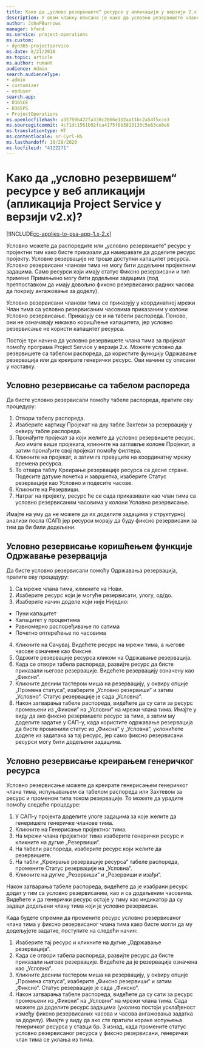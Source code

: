 ```yaml
---
title: Како да „услово резервишете“ ресурсе у апликацији у верзији 2.x?
description: У овом чланку описано је како да условно резервишете чланове пројектног тима уз помоћ програма Project Service.
author: JohnPBurrows
manager: kfend
ms.service: project-operations
ms.custom:
- dyn365-projectservice
ms.date: 8/21/2018
ms.topic: article
ms.author: rumant
audience: Admin
search.audienceType:
- admin
- customizer
- enduser
search.app:
- D365CE
- D365PS
- ProjectOperations
ms.openlocfilehash: a35799b422fa338c2666e1b2aa11bc2a54f5cce3
ms.sourcegitcommit: 4cf1dc1561b92fca4175f0b3813133c5e63ce8e6
ms.translationtype: HT
ms.contentlocale: sr-Cyrl-RS
ms.lasthandoff: 10/28/2020
ms.locfileid: "4122271"
---
```

# <a name="how-do-i-soft-book-resources-in-the-web-app-project-service-app-v2x"></a>Како да „условно резервишем“ ресурсе у веб апликацији (апликација Project Service у верзији v2.x)?

[!INCLUDE[cc-applies-to-psa-app-1.x-2.x](../includes/cc-applies-to-psa-app-1x-2x.md)]

Условно можете да распоредите или „условно резервишете“ ресурс у пројектни тим како бисте приказали да намеравате да доделите ресурс пројекту. Условне резервације не троше доступни капацитет ресурса. Условно резервисани чланови тима не могу бити додељени пројектним задацима. Само ресурси који имају статус Фиксно резервисани и тип примене Примењено могу бити додељени задацима (под претпоставком да имају довољно фиксно резервисаних радних часова да покрију ангажовање за доделу).

Условно резервисани чланови тима се приказују у координатној мрежи Члан тима са условно резервисаним часовима приказаним у колони Условно резервисање. Приказују се и на табели распореда. Поново, они не означавају никакво коришћење капацитета, јер условно резервисање не користи капацитет ресурса.

Постоје три начина да условно резервишете члана тима за пројекат помоћу програма Project Service у верзији 2.x. Можете условно да резервишете са табелом распореда, да користите функцију Одржавање резервација или да креирате генерички ресурс. Ови начини су описани у наставку.

## <a name="soft-book-with-the-schedule-board"></a>Условно резервисање са табелом распореда

Да бисте условно резервисали помоћу табеле распореда, пратите ову процедуру: 
1. Отвори табелу распореда.
2. Изаберите картицу Пројекат на дну табле Захтеви за резервацију у оквиру табле распореда.
3. Пронађите пројекат за који желите да условно резервишете ресурс. Ако имате више пројеката, кликните на заглавље колоне Пројекат, а затим пронађите свој пројекат помоћу филтера.
4. Кликните на пројекат, а затим га превуците на координатну мрежу времена ресурса.
5. То отвара таблу Креирање резервације ресурса са десне стране. Подесите датуме почетка и завршетка, изаберите Статус резервације као Условно и подесите часове. 
6. Кликните на Резервиши.
7. Натраг на пројекту, ресурс ће се сада приказивати као члан тима са условно резервисаним часовима у колони Условно резервисање.

Имајте на уму да не можете да их доделите задацима у структурној анализи посла (САП) јер ресурси морају да буду фиксно резервисани за тим да би били додељени.

## <a name="soft-book-using-the-maintain-bookings-feature"></a>Условно резервисање коришћењем функције Одржавање резервација

Да бисте условно резервисали помоћу Одржавања резервација, пратите ову процедуру:
1. Са мреже члана тима, кликните на Нови.
2. Изаберите ресурс који је могуће резервисати, улогу, од/до.
3. Изаберите начин доделе који није Ниједно:
- Пуни капацитет
- Капацитет у процентима
- Равномерно распоређивање по сатима
- Почетно оптерећење по часовима
4. Кликните на Сачувај. Видећете ресурс на мрежи тима, а његове часове означене као Фиксне.
5. Одржите резервације ресурса кликом на Одржавање резервација.
6. Када се отвори табела распореда, развијте ресурс да бисте приказали његове резервације. Видећете резервацију означену као „Фиксна“.
7. Кликните десним тастером миша на резервацију, у оквиру опције „Промена статуса“, изаберите „Условно резервиши“ и затим „Условно“. Статус резервације је сада „Условна“.
8. Након затварања табеле распореда, видећете да су сати за ресурс промењени из „Фиксни“ на „Условни“ на мрежи члана тима.
Имајте у виду да ако фиксно резервишете ресурс за тима, а затим му доделите задатке у САП-у, када користите одржавање резервација да бисте променили статус из „Фиксна“ у „Условна“, уклонићете доделе из задатака за тај ресурс, јер само фиксно резервисани ресурси могу бити додељени задацима.

## <a name="soft-book-by-creating-a-generic-resource"></a>Условно резервисање креирањем генеричког ресурса

Условно резервисање можете да креирате генерисањем генеричког члана тима, испуњавањем са табелом распореда или Захтевом за ресурс и променом типа током резервације.
То можете да урадите помоћу следеће процедуре:

1. У САП-у пројекта доделите улоге задацима за које желите да генеришете генеричке чланове тима.
2. Кликните на Генерисање пројектног тима.
3. На мрежи члана пројектног тима изаберите генерички ресурс и кликните на дугме „Резервиши“.
4. На табели распореда, изаберите ресурс који желите да резервишете.
5. На табли „Креирање резервације ресурса“ табеле распореда, промените Статус резервације на „Условна“.
6. Кликните на дугме „Резервиши“ и „Резервиши и изађи“.

Након затварања табеле распореда, видећете да је изабрани ресурс додат у тим са условно резервисаним, као и са додељеним часовима. Видећете и да генерички ресурс остаје у тиму као индикатор да су задаци додељени члану тима који је условно резервисан.

Када будете спремни да промените ресурс условно резервисаног члана тима у фиксно резервисаног члана тима како бисте могли да му додељујете задатке, поступите на следећи начин:

1. Изаберите тај ресурс и кликните на дугме „Одржавање резервација“.
2. Када се отвори табела распореда, развијте ресурс да бисте приказали његове резервације. Видећете да је резервација означена као „Условна“.
3. Кликните десним тастером миша на резервацију, у оквиру опције „Промена статуса“, изаберите „Фиксно резервиши“ и затим „Фиксно“. Статус резервације је сада „Фиксно“.
4. Након затварања табеле распореда, видећете да су сати за ресурс промењени из „Фиксни“ на „Условни“ на мрежи члана тима. Сада можете да доделите ресурс задацима (уколико постоји усклађеност између фиксно резервисаних часова и часова ангажовања задатка за доделу). Имајте у виду да ако сте пратили кораке испуњења генеричког ресурса у ставци бр. 3 изнад, када промените статус условно резервисаног ресурса у фиксно резервисани, генерички члан тима се уклања из тима.
